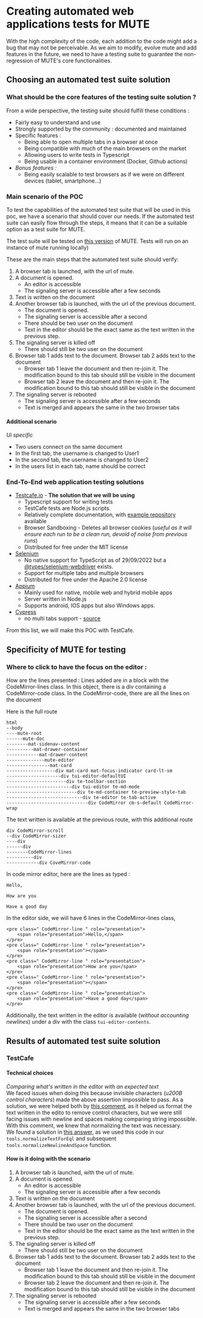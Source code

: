 # Creating automated web applications tests for MUTE

With the high complexity of the code, each addition to the code might add a bug that may not be perceivable.
As we aim to modify, evolve mute and add features in the future, we need to have a testing suite to guarantee the non-regression of MUTE's core functionalities.

## **Choosing an automated test suite solution**

### **What should be the core features of the testing suite solution ?**
From a wide perspective, the testing suite should fulfill these conditions :
- Fairly easy to understand and use
- Strongly supported by the community : documented and maintained
- Specific features : 
    - Being able to open multiple tabs in a browser at once
    - Being compatible with much of the main browsers on the market
    - Allowing users to write tests in Typescript
    - Being usable in a container environment (Docker, Github actions) 
- *Bonus features :*
    - Being easily scalable to test browsers as if we were on different devices (tablet, smartphone...)

### **Main scenario of the POC**

To test the capabilities of the automated test suite that will be used in this poc, we have a scenario that should cover our needs.
If the automated test suite can easily flow through the steps, it means that it can be a suitable option as a test suite for MUTE.

The test suite will be tested on [this version](https://github.com/BaptisteHubert/mute/releases/tag/0.12.3) of MUTE. Tests will run on an instance of mute running locally)

These are the main steps that the automated test suite should verify:

1. A browser tab is launched, with the url of mute.
2. A document is opened. 
    - An editor is accessible 
    - The signaling server is accessible after a few seconds
3. Text is written on the document
4. Another browser tab is launched, with the url of the previous document.
    - The document is opened.
    - The signaling server is accessible after a second 
    - There should be two user on the document
    - Text in the editor should be the exact same as the text written in the previous step.
5. The signaling server is killed off
    - There should still be two user on the document
6. Browser tab 1 adds text to the document. Browser tab 2 adds text to the document
    - Browser tab 1 leave the document and then re-join it. The modification bound to this tab should still be visible in the document
    - Browser tab 2 leave the document and then re-join it. The modification bound to this tab should still be visible in the document 
7. The signaling server is rebooted
    - The signaling server is accessible after a few seconds
    - Text is merged and appears the same in the two browser tabs

#### **Additional scenario**

*Ui specific*
- Two users connect on the same document
- In the first tab, the username is changed to User1
- In the second tab, the username is changed to User2
- In the users list in each tab, name should be correct


### **End-To-End web application testing solutions**

- [Testcafe.io](https://testcafe.io/) - **The solution that we will be using**
    - Typescript support for writing tests
    - TestCafe tests are Node.js scripts.
    - Relatively complete documentation, with [example repository](https://github.com/DevExpress/testcafe-examples) available
    - Browser Sandboxing - Deletes all browser cookies (*useful as it will ensure each run to be a clean run, devoid of noise from previous runs*)
    - Distributed for free under the MIT license
- [Selenium](https://www.selenium.dev/) 
    - No native support for TypeScript as of 29/09/2022 but a [@types/selenium-webdriver](https://www.npmjs.com/package/@types/selenium-webdriver) exists.
    - Support for multiple tabs and multiple browsers
    - Distributed for free under the Apache 2.0 license
- [Appium](https://appium.io/)
    - Mainly used for native, mobile web and hybrid mobile apps
    - Server written in Node.js
    - Supports android, IOS apps but also Windows apps.
- [Cypress](https://docs.cypress.io/guides/overview/why-cypress)
    - no multi tabs support - [source](https://docs.cypress.io/guides/references/trade-offs#Multiple-browsers-open-at-the-same-time)

From this list, we will make this POC with TestCafe.


## **Specificity of MUTE for testing**

### **Where to click to have the focus on the editor :**
How are the lines presented :
Lines added are in a block with the CodeMirror-lines class.
In this object, there is a div containing a CodeMirror-code class.
In the CodeMirror-code, there are all the lines on the document

Here is the full route 
```
html
--body
----mute-root 
------mute-doc
--------mat-sidenav-content
----------mat-drawer-container
------------mat-drawer-content
--------------mute-editor 
----------------mat-card
------------------div mat-card mat-focus-indicator card-lt-sm
--------------------div tui-editor-defaultUI
----------------------div te-toolbar-section
------------------------div tui-editor te-md-mode
--------------------------div te-md-container te-preview-style-tab
----------------------------div te-editor te-tab-active
------------------------------div CodeMirror cm-s-default CodeMirror-wrap 
```

The text written is available at the previous route, with this additional route
```
div CodeMirror-scroll
--div CodeMirror-sizer 
----div
------div
--------CodeMirror-lines
----------div
------------div CoveMirror-code
```


In code mirror editor, here are the lines as typed :

```
Hello,

How are you

Have a good day
```

In the editor side, we will have 6 lines in the CodeMirror-lines class, 
```
<pre class=" CodeMirror-line " role="presentation">
    <span role="presentation">Hello,</span>
</pre>
<pre class=" CodeMirror-line " role="presentation">
    <span role="presentation"></span>
</pre>
<pre class=" CodeMirror-line " role="presentation">
    <span role="presentation">How are you</span>
</pre>
<pre class=" CodeMirror-line " role="presentation">
    <span role="presentation"></span>
</pre>
<pre class=" CodeMirror-line " role="presentation">
    <span role="presentation">Have a good day</span>
</pre>
```

Additionally, the text written in the editor is available (*without accounting newlines*) under a div with the class `tui-editor-contents`.

##  **Results of automated test suite solution**

### **TestCafe**

#### **Technical choices**

*Comparing what's written in the editor with an expected text*  
We faced issues when doing this because invisible characters (*u200B control characters*) made the above assertion impossible to pass.
As a solution, we were helped both by [this comment](https://stackoverflow.com/a/51602415), as it helped us format the text written in the edito to remove control characters, but we were still facing issues with newline and spaces making comparing string impossible. With this comment, we knew that normalizing the text was necessary.  
We found a solution in [this answer](https://stackoverflow.com/a/71459391), as we used this code in our `tools.normalizeTextForEql` and subsequent `tools.normalizeNewlineAndSpace` function.

#### **How is it doing with the scenario**

1. A browser tab is launched, with the url of mute.
2. A document is opened. 
    - An editor is accessible 
    - The signaling server is accessible after a few seconds
3. Text is written on the document
4. Another browser tab is launched, with the url of the previous document.
    - The document is opened.
    - The signaling server is accessible after a second 
    - There should be two user on the document
    - Text in the editor should be the exact same as the text written in the previous step.
5. The signaling server is killed off
    - There should still be two user on the document
6. Browser tab 1 adds text to the document. Browser tab 2 adds text to the document
    - Browser tab 1 leave the document and then re-join it. The modification bound to this tab should still be visible in the document
    - Browser tab 2 leave the document and then re-join it. The modification bound to this tab should still be visible in the document 
7. The signaling server is rebooted
    - The signaling server is accessible after a few seconds
    - Text is merged and appears the same in the two browser tabs